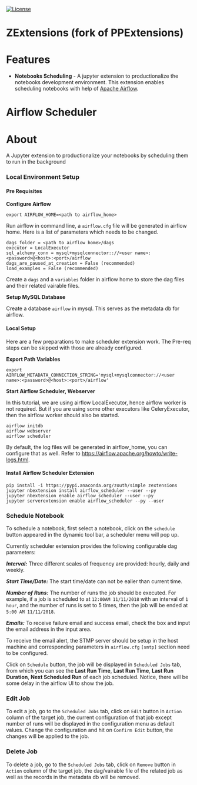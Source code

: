 [![License](https://img.shields.io/badge/License-BSD%203--Clause-blue.svg)](https://opensource.org/licenses/BSD-3-Clause)

# ZExtensions (fork of PPExtensions)


# Features

- **Notebooks Scheduling** - A jupyter extension to productionalize the notebooks development environment. This extension enables scheduling notebooks with help of [Apache Airflow](https://airflow.apache.org/).

# Airflow Scheduler 

# About
A Jupyter extension to productionalize your notebooks by scheduling them to run in the background

### Local Environment Setup

#### Pre Requisites

**Configure Airflow**
```
export AIRFLOW_HOME=<path to airflow_home>
```

Run airflow in command line, a `airflow.cfg` file will be generated in airflow home. Here is a list of parameters which needs to be changed.

```
dags_folder = <path to airflow home>/dags
executor = LocalExecutor
sql_alchemy_conn = mysql+mysqlconnector:://<user name>:<password>@<host>:<port>/airflow
dags_are_paused_at_creation = False (recommended)
load_examples = False (recommended)
```

Create a `dags` and a `variables` folder in airflow home to store the dag files and their related vairable files.

**Setup MySQL Database**

Create a database `airflow` in mysql. This serves as the metadata db for airflow.

#### Local Setup

Here are a few preparations to make scheduler extension work. The Pre-req steps can be skipped with those are already configured.

**Export Path Variables**
```
export AIRFLOW_METADATA_CONNECTION_STRING='mysql+mysqlconnector://<user name>:<password>@<host>:<port>/airflow'
```

**Start Airflow Scheduler, Webserver**

In this tutorial, we are using airflow LocalExecutor, hence airflow worker is not required. But if you are using some other executors like CeleryExecutor, then the airflow worker should also be started. 

```
airflow initdb
airflow webserver
airflow scheduler 
```

By default, the log files will be generated in airflow_home, you can configure that as well. Refer to https://airflow.apache.org/howto/write-logs.html.

#### Install Airflow Scheduler Extension

```
pip install -i https://pypi.anaconda.org/zouth/simple zextensions
jupyter nbextension install airflow_scheduler --user --py 
jupyter nbextension enable airflow_scheduler --user --py
jupyter serverextension enable airflow_scheduler --py --user 
```


### Schedule Notebook

To schedule a notebook, first select a notebook, click on the `schedule` button appeared in the dynamic tool bar, a scheduler menu will pop up. 

Currently scheduler extension provides the following configurable dag parameters:

***Interval:*** Three different scales of frequency are provided: hourly, daily and weekly. 

***Start Time/Date:*** The start time/date can not be ealier than current time.  

***Number of Runs:*** The number of runs the job should be executed. For example, if a job is scheduled to at `12:00AM 11/11/2018` with an interval of `1 hour`, and the number of runs is set to 5 times, then the job will be ended at `5:00 AM 11/11/2018`. 

***Emails:*** To receive failure email and success email, check the box and input the email address in the input area. 

To receive the email alert, the STMP server should be setup in the host machine and corresponding parameters in `airflow.cfg`  `[smtp]` section need to be configured.

Click on `Schedule` button, the job will be displayed in `Scheduled Jobs` tab, from which you can see the **Last Run Time**, **Last Run Time**, **Last Run Duration**, **Next Scheduled Run** of each job scheduled. Notice, there will be some delay in the airflow UI to show the job.

### Edit Job

To edit a job, go to the `Scheduled Jobs` tab, click on `Edit` button in `Action` column of the target job, the current configuration of that job except number of runs will be displayed in the configuration menu as default values.  Change the configuration and hit on `Confirm Edit` button, the changes will be applied to the job.


### Delete Job

To delete a job, go to the `Scheduled Jobs` tab, click on `Remove` button in `Action` column of the target job, the dag/vairable file of the related job as well as the records in the metadata db will be removed. 




